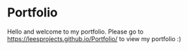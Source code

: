 # Portfolio
Hello and welcome to my portfolio.
Please go to https://leesprojects.github.io/Portfolio/ to view my portfolio :)
